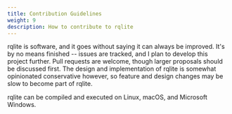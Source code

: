 ```yaml
---
title: Contribution Guidelines
weight: 9
description: How to contribute to rqlite
---
```


rqlite is software, and it goes without saying it can always be improved. It's by no means finished -- issues are tracked, and I plan to develop this project further. Pull requests are welcome, though larger proposals should be discussed first. The design and implementation of rqlite is somewhat opinionated conservative however, so feature and design changes may be slow to become part of rqlite.

rqlite can be compiled and executed on Linux, macOS, and Microsoft Windows.
